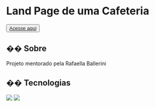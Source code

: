 <h1>Land Page de uma Cafeteria</h1>

<button>
<a href="https://the-last-of-us-one.vercel.app/" target="_blank" >Acesse aqui
</a> </button>

<h2>�� Sobre</h2>
<p>Projeto mentorado pela Rafaella Ballerini</p>

## �� Tecnologias
<div>
  <img src="https://img.shields.io/badge/HTML-239120?style=for-the-badge&logo=html5&logoColor=white">
  <img src="https://img.shields.io/badge/CSS-239120?&style=for-the-badge&logo=css3&logoColor=white">
</div>
